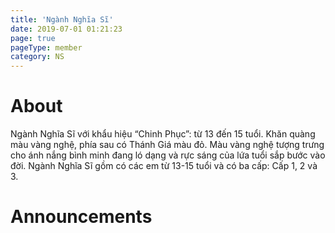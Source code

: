 ```yaml
---
title: 'Ngành Nghĩa Sĩ'
date: 2019-07-01 01:21:23
page: true
pageType: member
category: NS
---
```


# About
Ngành Nghĩa Sĩ với khẩu hiệu “Chinh Phục”: từ 13 đến 15 tuổi. Khăn quàng màu
vàng nghệ, phía sau có Thánh Giá màu đỏ. Màu vàng nghệ tượng trưng cho ánh
nắng bình minh đang ló dạng và rực sáng của lứa tuổi sắp bước vào đời. Ngành
Nghĩa Sĩ gồm có các em từ 13-15 tuổi và có ba cấp: Cấp 1, 2 và 3.

# Announcements
